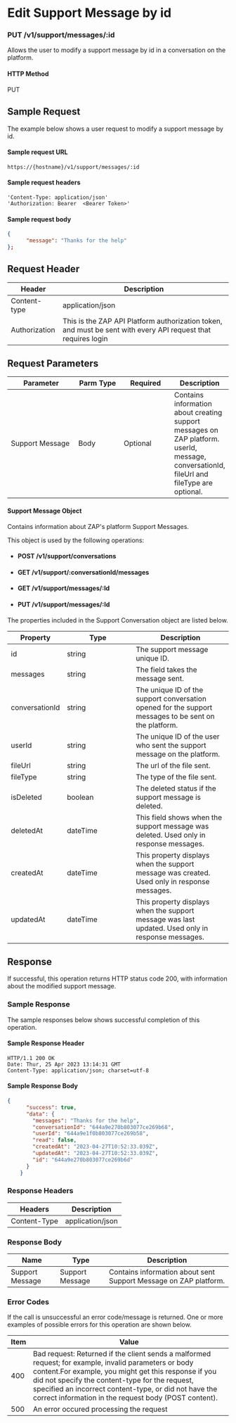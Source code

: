 # Edit Support Message by id

### PUT /v1/support/messages/:id <a href="#top" id="top"></a>

Allows the user to modify a support message by id in a conversation on the platform.

#### HTTP Method <a href="#top" id="top"></a>

PUT

## Sample Request <a href="#samplerequest" id="samplerequest"></a>

The example below shows a user request to modify a support message by id.

#### **Sample request** URL <a href="#top" id="top"></a>

```
https://{hostname}/v1/support/messages/:id
```

#### &#x20;**Sample request headers** <a href="#top" id="top"></a>

```
'Content-Type: application/json'
'Authorization: Bearer  <Bearer Token>'
```

#### &#x20;**Sample request body** <a href="#top" id="top"></a>

```json
{
      "message": "Thanks for the help"
};
```

## Request Header <a href="#samplerequest" id="samplerequest"></a>

| Header        | Description                                                                                                   |
| ------------- | ------------------------------------------------------------------------------------------------------------- |
| Content-type  | application/json                                                                                              |
| Authorization | This is the ZAP API Platform authorization token, and must be sent with every API request that requires login |

## Request Parameters <a href="#samplerequest" id="samplerequest"></a>

<table><thead><tr><th width="142">Parameter</th><th width="91">Parm Type</th><th width="101">Required</th><th>Description</th></tr></thead><tbody><tr><td>Support Message</td><td>Body</td><td>Optional</td><td>Contains information about creating  support messages on ZAP platform. userId, message, conversationId, fileUrl and fileType are optional.</td></tr></tbody></table>

#### Support Message Object

Contains information about ZAP's platform Support Messages.

This object is used by the following operations:

* #### POST /v1/support/conversations
* #### GET /v1/support/:conversationId/messages
* #### GET /v1/support/messages/:Id
* #### PUT  /v1/support/messages/:Id

The properties included in the Support Conversation object are listed below.&#x20;

<table><thead><tr><th>Property</th><th width="141">Type</th><th>Description</th></tr></thead><tbody><tr><td>id</td><td>string</td><td>The support message unique ID. </td></tr><tr><td>messages</td><td>string</td><td>The field takes the message sent.</td></tr><tr><td>conversationId</td><td>string</td><td>The unique ID of the support conversation opened for the support messages to be sent on the platform.</td></tr><tr><td>userId</td><td>string</td><td>The unique ID of the  user who sent the  support message on the platform.</td></tr><tr><td>fileUrl</td><td>string</td><td>The url of the file sent.</td></tr><tr><td>fileType</td><td>string</td><td>The type of the file sent.</td></tr><tr><td>isDeleted</td><td>boolean</td><td>The deleted status if the support message is deleted.</td></tr><tr><td>deletedAt</td><td>dateTime</td><td>This field shows when the support message was deleted. Used only in response messages.</td></tr><tr><td>createdAt</td><td>dateTime</td><td>This property displays when the support message was created. Used only in response messages.</td></tr><tr><td>updatedAt</td><td>dateTime</td><td>This property displays when the support message was last updated. Used only in response messages.</td></tr></tbody></table>

## Response <a href="#samplerequest" id="samplerequest"></a>

If successful, this operation returns HTTP status code 200, with information about the modified support message.

### Sample Response <a href="#samplerequest" id="samplerequest"></a>

The sample responses below shows successful completion of this operation.

#### **Sample** Response Header <a href="#top" id="top"></a>

```
HTTP/1.1 200 OK
Date: Thur, 25 Apr 2023 13:14:31 GMT
Content-Type: application/json; charset=utf-8
```

#### **Sample** Response Body <a href="#top" id="top"></a>

```json
{
      "success": true,
      "data": {
        "messages": "Thanks for the help",
        "conversationId": "644a9e270b803077ce269b68",
        "userId": "644a9e1f0b803077ce269b58",
        "read": false,
        "createdAt": "2023-04-27T10:52:33.039Z",
        "updatedAt": "2023-04-27T10:52:33.039Z",
        "id": "644a9e270b803077ce269b6d"
      }
    }
```

### Response Headers <a href="#samplerequest" id="samplerequest"></a>

| Headers      | Description      |
| ------------ | ---------------- |
| Content-Type | application/json |

### Response Body <a href="#samplerequest" id="samplerequest"></a>

| Name            | Type            | Description                                                        |
| --------------- | --------------- | ------------------------------------------------------------------ |
| Support Message | Support Message | Contains information about  sent Support Message on ZAP  platform. |

### Error Codes <a href="#samplerequest" id="samplerequest"></a>

If the call is unsuccessful an error code/message is returned. One or more examples of possible errors for this operation are shown below.

| Item | Value                                                                                                                                                                                                                                                                                                                             |
| ---- | --------------------------------------------------------------------------------------------------------------------------------------------------------------------------------------------------------------------------------------------------------------------------------------------------------------------------------- |
| 400  | Bad request: Returned if the client sends a malformed request; for example, invalid parameters or body content.For example, you might get this response if you did not specify the content-type for the request, specified an incorrect content-type, or did not have the correct information in the request body (POST content). |
| 500  | An error occured processing the request                                                                                                                                                                                                                                                                                           |

